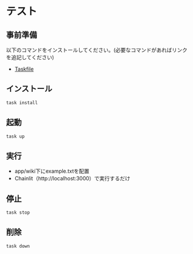 # テスト

## 事前準備
以下のコマンドをインストールしてください。(必要なコマンドがあればリンクを追記してください)
- [Taskfile](https://taskfile.dev/ja-JP/installation/)

## インストール

```bash
task install
```

## 起動

```bash
task up
```

## 実行

- app/wiki下にexample.txtを配置
- Chainlit（http://localhost:3000）で実行するだけ 

## 停止
```bash
task stop
```

## 削除
```bash
task down
```

